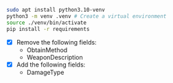 
```bash
sudo apt install python3.10-venv
python3 -m venv .venv # Create a virtual environment
source ./venv/bin/activate
pip install -r requirements
```

- [X] Remove the following fields:
    - ObtainMethod
    - WeaponDescription
- [X] Add the following fields:
    - DamageType